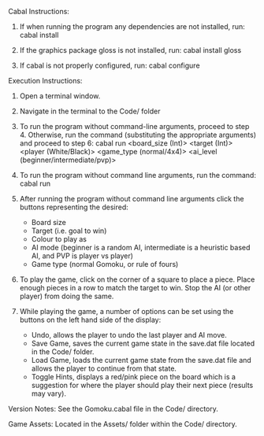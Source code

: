 Cabal Instructions:
1. If when running the program any dependencies are not installed, run:
	cabal install 

2. If the graphics package gloss is not installed, run:
	cabal install gloss

3. If cabal is not properly configured, run:
	cabal configure

Execution Instructions:

1. Open a terminal window.

2. Navigate in the terminal to the Code/ folder 

3. To run the program without command-line arguments, proceed to step 4. Otherwise, run the command (substituting the appropriate arguments) and proceed to step 6:
	cabal run <board_size (Int)> <target (Int)> <player (White/Black)> <game_type (normal/4x4)> <ai_level (beginner/intermediate/pvp)>

3. To run the program without command line arguments, run the command:
	cabal run

5. After running the program without command line arguments click the buttons representing the desired:
	- Board size
	- Target (i.e. goal to win)
	- Colour to play as
	- AI mode (beginner is a random AI, intermediate is a heuristic based AI, and PVP is player vs player)
	- Game type (normal Gomoku, or rule of fours)

6. To play the game, click on the corner of a square to place a piece. Place enough pieces in a row to match the target to win. Stop the AI (or other player) from doing the same.

7. While playing the game, a number of options can be set using the buttons on the left hand side of the display:
	- Undo, allows the player to undo the last player and AI move.
	- Save Game, saves the current game state in the save.dat file located in the Code/ folder.
	- Load Game, loads the current game state from the save.dat file and allows the player to continue from that state.
	- Toggle Hints, displays a red/pink piece on the board which is a suggestion for where the player should play their next piece (results may vary).

Version Notes:
See the Gomoku.cabal file in the Code/ directory.

Game Assets:
Located in the Assets/ folder within the Code/ directory.
	
